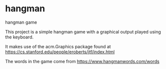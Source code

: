 # hangman
hangman game

This project is a simple hangman game with a graphical output played using the keyboard.

It makes use of the acm.Graphics package found at https://cs.stanford.edu/people/eroberts/jtf/index.html

The words in the game come from https://www.hangmanwords.com/words
